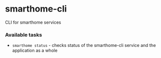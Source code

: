 # smarthome-cli
CLI for smarthome services

### Available tasks
* `smarthome status` - checks status of the smarthome-cli service and the application as a whole
